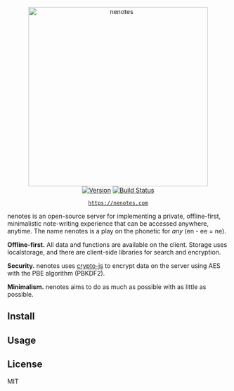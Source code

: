 
<p align="center">
<img
    src=""
    width="408px" border="0" alt="nenotes">
<br>
<a href="https://github.com/schollz/nenotes/releases/latest"><img src="https://img.shields.io/badge/version-v1.0.5-brightgreen.svg?style=flat-square" alt="Version"></a>
<a href="https://travis-ci.org/schollz/nenotes"><img
src="https://img.shields.io/travis/schollz/nenotes.svg?style=flat-square" alt="Build
Status"></a> 
</p>


<p align="center"><code><a href="https://nenote.com">https://nenotes.com</a></code></p>

nenotes is an open-source server for implementing a private, offline-first, minimalistic note-writing experience that can be accessed anywhere, anytime. The name nenotes is a play on the phonetic for *any* (en - ee = ne).

**Offline-first.** All data and functions are available on the client. Storage uses localstorage, and there are client-side libraries for search and encryption.

**Security.** nenotes uses [crypto-js](https://github.com/brix/crypto-js) to encrypt data on the server using AES with the PBE algorithm (PBKDF2).

**Minimalism.** nenotes aims to do as much as possible with as little as possible.

## Install


## Usage

## License

MIT
